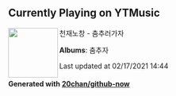 ## Currently Playing on YTMusic

[<img align="left" width="100" src="https://lh3.googleusercontent.com/LuV1kYhjbfwvzaFojNBCb_IFdSg8GJEQfgeMER3Df4Lyos1snLirSIT870IcE2RyF9crVBQt8bw2VCBX">](https://music.youtube.com/channel/UC3NFM7nvnZEmSItn687o1NA)

천재노창 - 춤추러가자

**Albums**: 춤추자

Last updated at 02/17/2021 14:44

#### Generated with [20chan/github-now](https://github.com/20chan/github-now)


<!--
**20chan/20chan** is a ✨ _special_ ✨ repository because its `README.md` (this file) appears on your GitHub profile.

Here are some ideas to get you started:

- 🔭 I’m currently working on ...
- 🌱 I’m currently learning ...
- 👯 I’m looking to collaborate on ...
- 🤔 I’m looking for help with ...
- 💬 Ask me about ...
- 📫 How to reach me: ...
- 😄 Pronouns: ...
- ⚡ Fun fact: ...
-->

